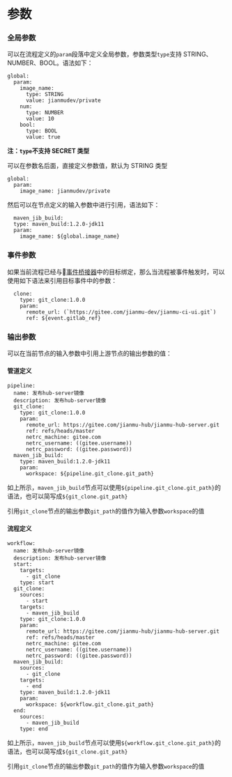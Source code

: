 # 参数

### 全局参数

可以在流程定义的`param`段落中定义全局参数，参数类型`type`支持 STRING、NUMBER、BOOL。语法如下：
```
global:
  param:
    image_name:
      type: STRING
      value: jianmudev/private
    num: 
      type: NUMBER
      value: 10
    bool: 
      type: BOOL
      value: true
```
**注：`type`不支持 SECRET 类型**

可以在参数名后面，直接定义参数值，默认为 STRING 类型
```
global:
  param:
    image_name: jianmudev/private
```
然后可以在节点定义的输入参数中进行引用，语法如下：
```
  maven_jib_build:
  type: maven_build:1.2.0-jdk11
  param:
    image_name: ${global.image_name}
```

### 事件参数

如果当前流程已经与[事件桥接器](event-bridge.md)中的目标绑定，那么当流程被事件触发时，可以使用如下语法来引用目标事件中的参数：
```
  clone:
    type: git_clone:1.0.0
    param:
      remote_url: (`https://gitee.com/jianmu-dev/jianmu-ci-ui.git`)
      ref: ${event.gitlab_ref}
```

### 输出参数

可以在当前节点的输入参数中引用上游节点的输出参数的值：
#### 管道定义
```
pipeline:
  name: 发布hub-server镜像
  description: 发布hub-server镜像
  git_clone:
    type: git_clone:1.0.0
    param:
      remote_url: https://gitee.com/jianmu-hub/jianmu-hub-server.git
      ref: refs/heads/master
      netrc_machine: gitee.com
      netrc_username: ((gitee.username))
      netrc_password: ((gitee.password))
  maven_jib_build:
    type: maven_build:1.2.0-jdk11
    param:
      workspace: ${pipeline.git_clone.git_path}
```
如上所示，`maven_jib_build`节点可以使用`${pipeline.git_clone.git_path}`的语法，也可以简写成`${git_clone.git_path}`

引用`git_clone`节点的输出参数`git_path`的值作为输入参数`workspace`的值

#### 流程定义
```
workflow:
  name: 发布hub-server镜像
  description: 发布hub-server镜像
  start:
    targets:
      - git_clone
    type: start
  git_clone:
    sources:
      - start
    targets:
      - maven_jib_build
    type: git_clone:1.0.0
    param:
      remote_url: https://gitee.com/jianmu-hub/jianmu-hub-server.git
      ref: refs/heads/master
      netrc_machine: gitee.com
      netrc_username: ((gitee.username))
      netrc_password: ((gitee.password))
  maven_jib_build:
    sources:
      - git_clone
    targets:
      - end
    type: maven_build:1.2.0-jdk11
    param:
      workspace: ${workflow.git_clone.git_path}
  end:
    sources:
      - maven_jib_build
    type: end
```
如上所示，`maven_jib_build`节点可以使用`${workflow.git_clone.git_path}`的语法，也可以简写成`${git_clone.git_path}`

引用`git_clone`节点的输出参数`git_path`的值作为输入参数`workspace`的值
